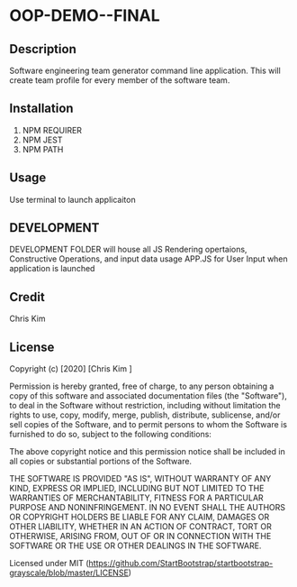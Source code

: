 # OOP-DEMO--FINAL

## Description 
 Software engineering team generator command line application. This will create team profile for every member of the software team. 

## Installation
1) NPM REQUIRER
2) NPM JEST
3) NPM PATH


## Usage
Use terminal to launch applicaiton

## DEVELOPMENT
DEVELOPMENT FOLDER will house all JS Rendering opertaions, Constructive Operations, and input data usage
APP.JS for User Input when application is launched


## Credit
Chris Kim 


## License
Copyright (c) [2020] [Chris Kim ]

Permission is hereby granted, free of charge, to any person obtaining a copy
of this software and associated documentation files (the "Software"), to deal
in the Software without restriction, including without limitation the rights
to use, copy, modify, merge, publish, distribute, sublicense, and/or sell
copies of the Software, and to permit persons to whom the Software is
furnished to do so, subject to the following conditions:

The above copyright notice and this permission notice shall be included in all
copies or substantial portions of the Software.

THE SOFTWARE IS PROVIDED "AS IS", WITHOUT WARRANTY OF ANY KIND, EXPRESS OR
IMPLIED, INCLUDING BUT NOT LIMITED TO THE WARRANTIES OF MERCHANTABILITY,
FITNESS FOR A PARTICULAR PURPOSE AND NONINFRINGEMENT. IN NO EVENT SHALL THE
AUTHORS OR COPYRIGHT HOLDERS BE LIABLE FOR ANY CLAIM, DAMAGES OR OTHER
LIABILITY, WHETHER IN AN ACTION OF CONTRACT, TORT OR OTHERWISE, ARISING FROM,
OUT OF OR IN CONNECTION WITH THE SOFTWARE OR THE USE OR OTHER DEALINGS IN THE
SOFTWARE.

Licensed under MIT (https://github.com/StartBootstrap/startbootstrap-grayscale/blob/master/LICENSE)
